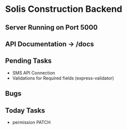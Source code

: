 # Solis Construction Backend

## Server Running on Port 5000
## API Documentation -> /docs

## Pending Tasks
 - SMS API Connection
 - Validations for Required fields (express-validator)

## Bugs


## Today Tasks
 - permission PATCH